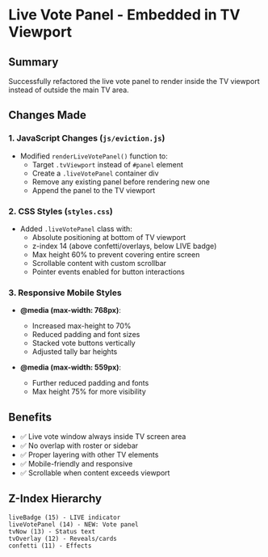 # Live Vote Panel - Embedded in TV Viewport

## Summary
Successfully refactored the live vote panel to render inside the TV viewport instead of outside the main TV area.

## Changes Made

### 1. JavaScript Changes (`js/eviction.js`)
- Modified `renderLiveVotePanel()` function to:
  - Target `.tvViewport` instead of `#panel` element  
  - Create a `.liveVotePanel` container div
  - Remove any existing panel before rendering new one
  - Append the panel to the TV viewport

### 2. CSS Styles (`styles.css`)  
- Added `.liveVotePanel` class with:
  - Absolute positioning at bottom of TV viewport
  - z-index 14 (above confetti/overlays, below LIVE badge)
  - Max height 60% to prevent covering entire screen
  - Scrollable content with custom scrollbar
  - Pointer events enabled for button interactions

### 3. Responsive Mobile Styles
- **@media (max-width: 768px)**:
  - Increased max-height to 70%
  - Reduced padding and font sizes
  - Stacked vote buttons vertically
  - Adjusted tally bar heights

- **@media (max-width: 559px)**:
  - Further reduced padding and fonts
  - Max height 75% for more visibility

## Benefits
- ✅ Live vote window always inside TV screen area
- ✅ No overlap with roster or sidebar
- ✅ Proper layering with other TV elements
- ✅ Mobile-friendly and responsive
- ✅ Scrollable when content exceeds viewport

## Z-Index Hierarchy
```
liveBadge (15) - LIVE indicator
liveVotePanel (14) - NEW: Vote panel
tvNow (13) - Status text
tvOverlay (12) - Reveals/cards
confetti (11) - Effects
```
